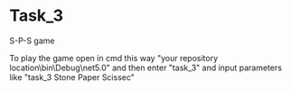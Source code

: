 # Task_3
 S-P-S game

To play the game open in cmd this way "your repository location\bin\Debug\net5.0"
 and then enter "task_3" and input parameters like "task_3 Stone Paper Scissec"